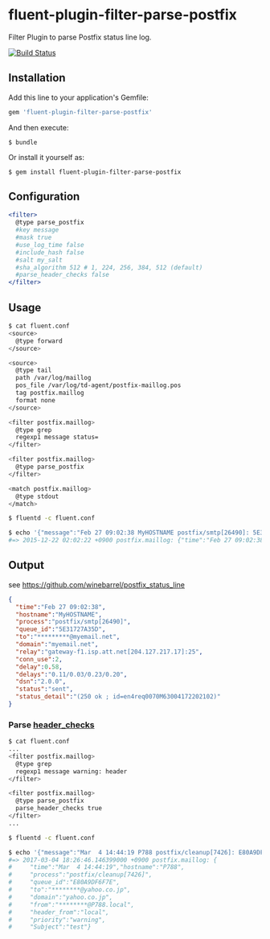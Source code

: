 # fluent-plugin-filter-parse-postfix

Filter Plugin to parse Postfix status line log.

[![Build Status](https://travis-ci.org/winebarrel/fluent-plugin-filter-parse-postfix.svg)](https://travis-ci.org/winebarrel/fluent-plugin-filter-parse-postfix)

## Installation

Add this line to your application's Gemfile:

```ruby
gem 'fluent-plugin-filter-parse-postfix'
```

And then execute:

    $ bundle

Or install it yourself as:

    $ gem install fluent-plugin-filter-parse-postfix

## Configuration

```apache
<filter>
  @type parse_postfix
  #key message
  #mask true
  #use_log_time false
  #include_hash false
  #salt my_salt
  #sha_algorithm 512 # 1, 224, 256, 384, 512 (default)
  #parse_header_checks false
</filter>
```

## Usage

```sh
$ cat fluent.conf
<source>
  @type forward
</source>

<source>
  @type tail
  path /var/log/maillog
  pos_file /var/log/td-agent/postfix-maillog.pos
  tag postfix.maillog
  format none
</source>

<filter postfix.maillog>
  @type grep
  regexp1 message status=
</filter>

<filter postfix.maillog>
  @type parse_postfix
</filter>

<match postfix.maillog>
  @type stdout
</match>

$ fluentd -c fluent.conf
```

```sh
$ echo '{"message":"Feb 27 09:02:38 MyHOSTNAME postfix/smtp[26490]: 5E31727A35D: to=<bellsouth@myemail.net>, relay=gateway-f1.isp.att.net[204.127.217.17]:25, conn_use=2, delay=0.58, delays=0.11/0.03/0.23/0.20, dsn=2.0.0, status=sent (250 ok ; id=en4req0070M63004172202102)"}' | fluent-cat postfix.maillog
#=> 2015-12-22 02:02:22 +0900 postfix.maillog: {"time":"Feb 27 09:02:38","hostname":"MyHOSTNAME","process":"postfix/smtp[26490]","queue_id":"5E31727A35D","to":"<*********@myemail.net>","domain":"myemail.net","relay":"gateway-f1.isp.att.net[204.127.217.17]:25","conn_use":2,delay":0.58,"delays":"0.11/0.03/0.23/0.20","dsn":"2.0.0","status":"sent","status_detail":"(250 ok ; id=en4req0070M63004172202102)"}
```

## Output

see https://github.com/winebarrel/postfix_status_line

```json
{
  "time":"Feb 27 09:02:38",
  "hostname":"MyHOSTNAME",
  "process":"postfix/smtp[26490]",
  "queue_id":"5E31727A35D",
  "to":"*********@myemail.net",
  "domain":"myemail.net",
  "relay":"gateway-f1.isp.att.net[204.127.217.17]:25",
  "conn_use":2,
  "delay":0.58,
  "delays":"0.11/0.03/0.23/0.20",
  "dsn":"2.0.0",
  "status":"sent",
  "status_detail":"(250 ok ; id=en4req0070M63004172202102)"
}
```

### Parse [header_checks](http://www.postfix.org/header_checks.5.html)

```sh
$ cat fluent.conf
...
<filter postfix.maillog>
  @type grep
  regexp1 message warning: header
</filter>

<filter postfix.maillog>
  @type parse_postfix
  parse_header_checks true
</filter>
...

$ fluentd -c fluent.conf
```

```sh
$ echo '{"message":"Mar  4 14:44:19 P788 postfix/cleanup[7426]: E80A9DF6F7E: warning: header Subject: test from local; from=<sugawara@P788.local> to=<sgwr_dts@yahoo.co.jp>"}' | fluent-cat postfix.maillog
#=> 2017-03-04 18:26:46.146399000 +0900 postfix.maillog: {
#     "time":"Mar  4 14:44:19","hostname":"P788",
#     "process":"postfix/cleanup[7426]",
#     "queue_id":"E80A9DF6F7E",
#     "to":"********@yahoo.co.jp",
#     "domain":"yahoo.co.jp",
#     "from":"********@P788.local",
#     "header_from":"local",
#     "priority":"warning",
#     "Subject":"test"}
```
